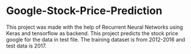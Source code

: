 # Google-Stock-Price-Prediction

This project was made with the help of Recurrent Neural Networks using Keras and tensorflow as backend. This project predicts the stock price google for the data in test file. The training dataset is from 2012-2016 and test data is 2017.
